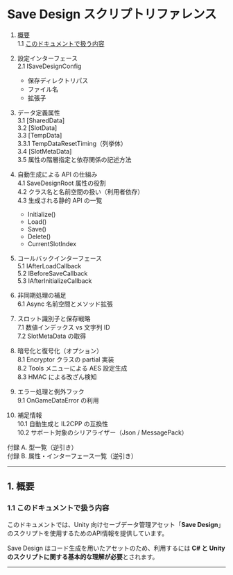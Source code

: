 ﻿# Save Design スクリプトリファレンス

1. [概要](#1-概要)  
   1.1 [このドキュメントで扱う内容](#11-このドキュメントで扱う内容)

2. 設定インターフェース  
   2.1 ISaveDesignConfig
    - 保存ディレクトリパス
    - ファイル名
    - 拡張子

3. データ定義属性  
   3.1 [SharedData]  
   3.2 [SlotData]  
   3.3 [TempData]  
   3.3.1 TempDataResetTiming（列挙体）  
   3.4 [SlotMetaData]  
   3.5 属性の階層指定と依存関係の記述方法

4. 自動生成による API の仕組み  
   4.1 SaveDesignRoot 属性の役割  
   4.2 クラス名と名前空間の扱い（利用者依存）  
   4.3 生成される静的 API の一覧
    - Initialize()
    - Load()
    - Save()
    - Delete()
    - CurrentSlotIndex

5. コールバックインターフェース  
   5.1 IAfterLoadCallback  
   5.2 IBeforeSaveCallback  
   5.3 IAfterInitializeCallback

6. 非同期処理の補足  
   6.1 Async 名前空間とメソッド拡張

7. スロット識別子と保存戦略  
   7.1 数値インデックス vs 文字列 ID  
   7.2 SlotMetaData の取得

8. 暗号化と復号化（オプション）  
   8.1 Encryptor クラスの partial 実装  
   8.2 Tools メニューによる AES 設定生成  
   8.3 HMAC による改ざん検知

9. エラー処理と例外フック  
   9.1 OnGameDataError の利用

10. 補足情報  
    10.1 自動生成と IL2CPP の互換性  
    10.2 サポート対象のシリアライザー（Json / MessagePack）

付録 A. 型一覧（逆引き）  
付録 B. 属性・インターフェース一覧（逆引き）

---

## 1. 概要

### 1.1 このドキュメントで扱う内容

このドキュメントでは、Unity 向けセーブデータ管理アセット「**Save Design**」のスクリプトを使用するためのAPI情報を提供しています。

Save Design はコード生成を用いたアセットのため、利用するには **C# と Unity のスクリプトに関する基本的な理解が必要**とされます。

---

